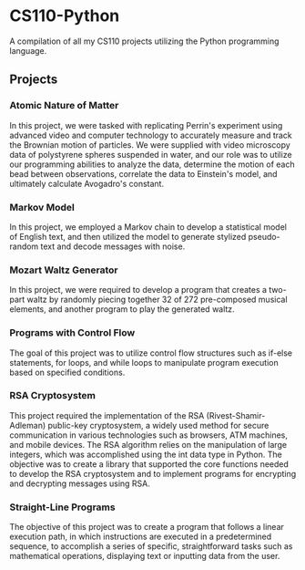 # CS110-Python
A compilation of all my CS110 projects utilizing the Python programming language.

## Projects

### Atomic Nature of Matter
In this project, we were tasked with replicating Perrin's experiment using advanced video and computer technology to accurately measure and track the Brownian motion of particles. We were supplied with video microscopy data of polystyrene spheres suspended in water, and our role was to utilize our programming abilities to analyze the data, determine the motion of each bead between observations, correlate the data to Einstein's model, and ultimately calculate Avogadro's constant.

### Markov Model
In this project, we employed a Markov chain to develop a statistical model of English text, and then utilized the model to generate stylized pseudo-random text and decode messages with noise.

### Mozart Waltz Generator
In this project, we were required to develop a program that creates a two-part waltz by randomly piecing together 32 of 272 pre-composed musical elements, and another program to play the generated waltz.

### Programs with Control Flow
The goal of this project was to utilize control flow structures such as if-else statements, for loops, and while loops to manipulate program execution based on specified conditions.

### RSA Cryptosystem
This project required the implementation of the RSA (Rivest-Shamir-Adleman) public-key cryptosystem, a widely used method for secure communication in various technologies such as browsers, ATM machines, and mobile devices. The RSA algorithm relies on the manipulation of large integers, which was accomplished using the int data type in Python. The objective was to create a library that supported the core functions needed to develop the RSA cryptosystem and to implement programs for encrypting and decrypting messages using RSA.

### Straight-Line Programs
The objective of this project was to create a program that follows a linear execution path, in which instructions are executed in a predetermined sequence, to accomplish a series of specific, straightforward tasks such as mathematical operations, displaying text or inputting data from the user.
